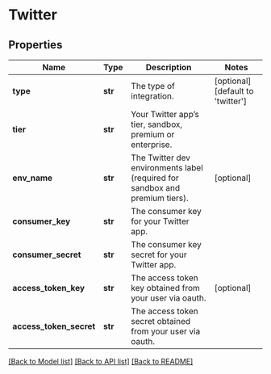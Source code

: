 # Twitter

## Properties
Name | Type | Description | Notes
------------ | ------------- | ------------- | -------------
**type** | **str** | The type of integration. | [optional] [default to 'twitter']
**tier** | **str** | Your Twitter app’s tier, sandbox, premium or enterprise. | 
**env_name** | **str** | The Twitter dev environments label (required for sandbox and premium tiers). | [optional] 
**consumer_key** | **str** | The consumer key for your Twitter app. | 
**consumer_secret** | **str** | The consumer key secret for your Twitter app. | 
**access_token_key** | **str** | The access token key obtained from your user via oauth. | [optional] 
**access_token_secret** | **str** | The access token secret obtained from your user via oauth. | 

[[Back to Model list]](../README.md#documentation-for-models) [[Back to API list]](../README.md#documentation-for-api-endpoints) [[Back to README]](../README.md)



